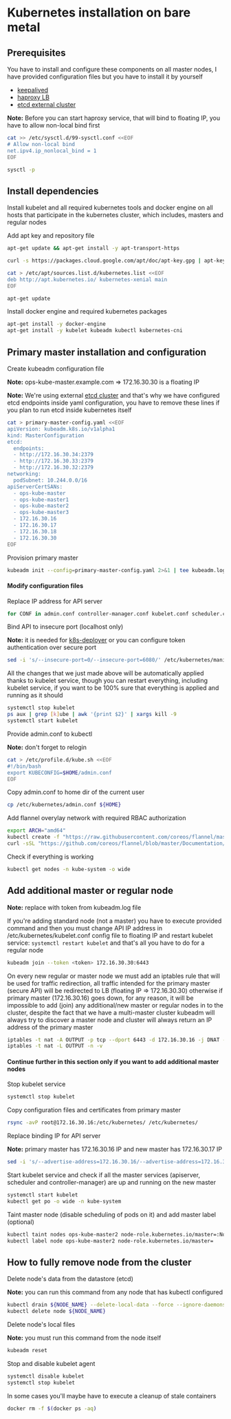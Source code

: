 Kubernetes installation on bare metal
===


Prerequisites
---

You have to install and configure these components on all master nodes, I have provided configuration files but you have to install it by yourself

- [keepalived](./keepalived.conf)
- [haproxy LB](./haproxy.cfg)
- [etcd external cluster](https://coreos.com/etcd/docs/latest/v2/clustering.html)

**Note:** Before you can start haproxy service, that will bind to floating IP, you have to allow non-local bind first
```bash
cat >> /etc/sysctl.d/99-sysctl.conf <<EOF
# Allow non-local bind
net.ipv4.ip_nonlocal_bind = 1
EOF

sysctl -p
```


Install dependencies
---

Install kubelet and all required kubernetes tools and docker engine on all hosts that participate in the kubernetes cluster,
which includes, masters and regular nodes

Add apt key and repository file
```bash
apt-get update && apt-get install -y apt-transport-https

curl -s https://packages.cloud.google.com/apt/doc/apt-key.gpg | apt-key add -

cat > /etc/apt/sources.list.d/kubernetes.list <<EOF
deb http://apt.kubernetes.io/ kubernetes-xenial main
EOF

apt-get update
```

Install docker engine and required kubernetes packages
```bash
apt-get install -y docker-engine
apt-get install -y kubelet kubeadm kubectl kubernetes-cni
```


Primary master installation and configuration
---

Create kubeadm configuration file

**Note:** ops-kube-master.example.com => 172.16.30.30 is a floating IP

**Note:** We're using external [etcd cluster](https://coreos.com/etcd/docs/latest/v2/clustering.html) and that's why we have configured etcd endpoints inside yaml configuration, you have to remove these lines if you plan to run etcd inside kubernetes itself
```bash
cat > primary-master-config.yaml <<EOF
apiVersion: kubeadm.k8s.io/v1alpha1
kind: MasterConfiguration
etcd:
  endpoints:
  - http://172.16.30.34:2379
  - http://172.16.30.33:2379
  - http://172.16.30.32:2379
networking:
  podSubnet: 10.244.0.0/16
apiServerCertSANs:
  - ops-kube-master
  - ops-kube-master1
  - ops-kube-master2
  - ops-kube-master3
  - 172.16.30.16
  - 172.16.30.17
  - 172.16.30.18
  - 172.16.30.30
EOF
```

Provision primary master
```bash
kubeadm init --config=primary-master-config.yaml 2>&1 | tee kubeadm.log
```

#### Modify configuration files

Replace IP address for API server
```bash
for CONF in admin.conf controller-manager.conf kubelet.conf scheduler.conf; do sed -i 's/172.16.30.16:6443/172.16.30.30:6443/' /etc/kubernetes/${CONF}; done
```

Bind API to insecure port (localhost only)

**Note:** it is needed for [k8s-deployer](../README.md) or you can configure token authentication over secure port
```bash
sed -i 's/--insecure-port=0/--insecure-port=6080/' /etc/kubernetes/manifests/kube-apiserver.yaml
```

All the changes that we just made above will be automatically applied thanks to kubelet service,
though you can restart everything, including kubelet service, if you want to be 100% sure that everything is applied and running as it should

```bash
systemctl stop kubelet
ps aux | grep [k]ube | awk '{print $2}' | xargs kill -9
systemctl start kubelet
```

Provide admin.conf to kubectl

**Note:** don't forget to relogin
```bash
cat > /etc/profile.d/kube.sh <<EOF
#!/bin/bash
export KUBECONFIG=$HOME/admin.conf
EOF
```

Copy admin.conf to home dir of the current user
```bash
cp /etc/kubernetes/admin.conf ${HOME}
```

Add flannel overylay network with required RBAC authorization
```bash
export ARCH="amd64"
kubectl create -f "https://raw.githubusercontent.com/coreos/flannel/master/Documentation/kube-flannel-rbac.yml"
curl -sSL "https://github.com/coreos/flannel/blob/master/Documentation/kube-flannel.yml?raw=true" | sed "s/amd64/${ARCH}/g" | kubectl create -f -
```

Check if everything is working
```bash
kubectl get nodes -n kube-system -o wide
```


Add additional master or regular node
---

**Note:** replace <token> with token from kubeadm.log file

If you're adding standard node (not a master) you have to execute provided command and
then you must change API IP address in /etc/kubernetes/kubelet.conf config file to floating IP and restart kubelet service: `systemctl restart kubelet` and that's all you have to do for a regular node
```bash
kubeadm join --token <token> 172.16.30.30:6443
```

On every new regular or master node we must add an iptables rule that will be used for traffic redirection, all traffic intended for the primary master (secure API) will be redirected to LB (floating IP => 172.16.30.30) otherwise if primary master (172.16.30.16) goes down, for any reason, it will be impossible to add (join) any additional/new master or regular nodes in to the cluster, despite the fact that we have a multi-master cluster kubeadm will always try to discover a master node and cluster will always return an IP address of the primary master
```bash
iptables -t nat -A OUTPUT -p tcp --dport 6443 -d 172.16.30.16 -j DNAT --to-destination 172.16.30.30
iptables -t nat -L OUTPUT -n -v
```

#### Continue further in this section only if you want to add additional master nodes

Stop kubelet service
```bash
systemctl stop kubelet
```

Copy configuration files and certificates from primary master
```bash
rsync -avP root@172.16.30.16:/etc/kubernetes/ /etc/kubernetes/
```

Replace binding IP for API server

**Note:** primary master has 172.16.30.16 IP and new master has 172.16.30.17 IP
```bash
sed -i 's/--advertise-address=172.16.30.16/--advertise-address=172.16.30.17/' /etc/kubernetes/manifests/kube-apiserver.yaml
```

Start kubelet service and check if all the master services (apiserver, scheduler and controller-manager) are up and running on the new master
```bash
systemctl start kubelet
kubectl get po -o wide -n kube-system
```

Taint master node (disable scheduling of pods on it) and add master label (optional)
```bash
kubectl taint nodes ops-kube-master2 node-role.kubernetes.io/master=:NoSchedule
kubectl label node ops-kube-master2 node-role.kubernetes.io/master=
```


How to fully remove node from the cluster
---

Delete node's data from the datastore (etcd)

**Note:** you can run this command from any node that has kubectl configured
```bash
kubectl drain ${NODE_NAME} --delete-local-data --force --ignore-daemonsets
kubectl delete node ${NODE_NAME}
```

Delete node's local files

**Note:** you must run this command from the node itself
```bash
kubeadm reset
```

Stop and disable kubelet agent
```bash
systemctl disable kubelet
systemctl stop kubelet
```

In some cases you'll maybe have to execute a cleanup of stale containers
```bash
docker rm -f $(docker ps -aq)
```

